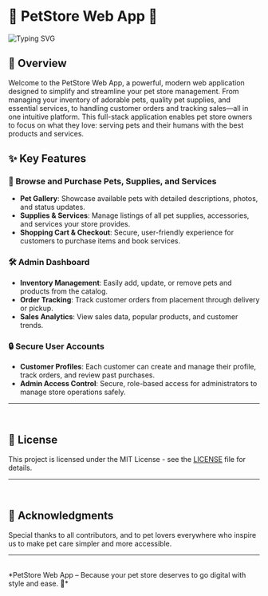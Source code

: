 # 🐾 PetStore Web App 🐾
![Typing SVG](https://readme-typing-svg.demolab.com?font=Noto+Sans&weight=100&size=14&duration=2000&pause=1000&color=F7F7F7&vCenter=true&width=600&lines=Your+one-stop+digital+solution+for+managing+all+pet+store+operations.)

## 🌟 Overview
Welcome to the PetStore Web App, a powerful, modern web application designed to simplify and streamline your pet store management. From managing your inventory of adorable pets, quality pet supplies, and essential services, to handling customer orders and tracking sales—all in one intuitive platform. This full-stack application enables pet store owners to focus on what they love: serving pets and their humans with the best products and services.

## ✨ Key Features
### 🐶 Browse and Purchase Pets, Supplies, and Services
- **Pet Gallery**: Showcase available pets with detailed descriptions, photos, and status updates.
- **Supplies & Services**: Manage listings of all pet supplies, accessories, and services your store provides.
- **Shopping Cart & Checkout**: Secure, user-friendly experience for customers to purchase items and book services.

### 🛠️ Admin Dashboard
- **Inventory Management**: Easily add, update, or remove pets and products from the catalog.
- **Order Tracking**: Track customer orders from placement through delivery or pickup.
- **Sales Analytics**: View sales data, popular products, and customer trends.

### 🔒 Secure User Accounts
- **Customer Profiles**: Each customer can create and manage their profile, track orders, and review past purchases.
- **Admin Access Control**: Secure, role-based access for administrators to manage store operations safely.

---

<br>

## 📜 License
This project is licensed under the MIT License - see the [LICENSE](LICENSE) file for details.

---

<br>

## 🙌 Acknowledgments
Special thanks to all contributors, and to pet lovers everywhere who inspire us to make pet care simpler and more accessible.

---

<br>
*PetStore Web App – Because your pet store deserves to go digital with style and ease. 🐾*